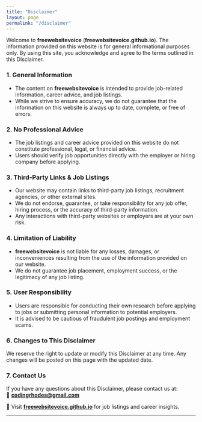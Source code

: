```yaml
---
title: "Disclaimer"
layout: page
permalink: "/disclaimer"
---
```


Welcome to **freewebsitevoice** (**freewebsitevoice.github.io**). The information provided on this website is for general informational purposes only. By using this site, you acknowledge and agree to the terms outlined in this Disclaimer.  

### 1. General Information  
- The content on **freewebsitevoice** is intended to provide job-related information, career advice, and job listings.  
- While we strive to ensure accuracy, we do not guarantee that the information on this website is always up to date, complete, or free of errors.  

### 2. No Professional Advice  
- The job listings and career advice provided on this website do not constitute professional, legal, or financial advice.  
- Users should verify job opportunities directly with the employer or hiring company before applying.  

### 3. Third-Party Links & Job Listings  
- Our website may contain links to third-party job listings, recruitment agencies, or other external sites.  
- We do not endorse, guarantee, or take responsibility for any job offer, hiring process, or the accuracy of third-party information.  
- Any interactions with third-party websites or employers are at your own risk.  

### 4. Limitation of Liability  
- **freewebsitevoice** is not liable for any losses, damages, or inconveniences resulting from the use of the information provided on our website.  
- We do not guarantee job placement, employment success, or the legitimacy of any job listing.  

### 5. User Responsibility  
- Users are responsible for conducting their own research before applying to jobs or submitting personal information to potential employers.  
- It is advised to be cautious of fraudulent job postings and employment scams.  

### 6. Changes to This Disclaimer  
We reserve the right to update or modify this Disclaimer at any time. Any changes will be posted on this page with the updated date.  

### 7. Contact Us  
If you have any questions about this Disclaimer, please contact us at:  
📧 **[codingrhodes@gmail.com](mailto:codingrhodes@gmail.com)**  

🔎 Visit **[freewebsitevoice.github.io](https://freewebsitevoice.github.io/)** for job listings and career insights.  

---
